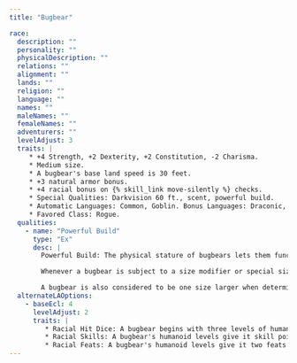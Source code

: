```yaml
---
title: "Bugbear"

race:
  description: ""
  personality: ""
  physicalDescription: ""
  relations: ""
  alignment: ""
  lands: ""
  religion: ""
  language: ""
  names: ""
  maleNames: ""
  femaleNames: ""
  adventurers: ""
  levelAdjust: 3
  traits: |
     * +4 Strength, +2 Dexterity, +2 Constitution, -2 Charisma.
     * Medium size.
     * A bugbear's base land speed is 30 feet.
     * +3 natural armor bonus.
     * +4 racial bonus on {% skill_link move-silently %} checks.
     * Special Qualities: Darkvision 60 ft., scent, powerful build.
     * Automatic Languages: Common, Goblin. Bonus Languages: Draconic, Elven, Giant, Gnoll, Orc.
     * Favored Class: Rogue.
  qualities:
    - name: "Powerful Build"
      type: "Ex"
      desc: |
        Powerful Build: The physical stature of bugbears lets them function in many ways as if they were one size category larger.

        Whenever a bugbear is subject to a size modifier or special size modifier for an opposed check (such as during grapple checks, bull rush attempts, and trip attempts), the bugbear is treated as one size larger if doing so is advantageous to him.

        A bugbear is also considered to be one size larger when determining whether a creature's special attacks based on size (such as improved grab or swallow whole) can affect him. A bugbear can use weapons designed for a creature one size larger without penalty. However, his space and reach remain those of a creature of his actual size. The benefits of this racial trait stack with the effects of powers, abilities, and spells that change the subject's size category.
  alternateLAOptions:
    - baseEcl: 4
      levelAdjust: 2
      traits: |
         * Racial Hit Dice: A bugbear begins with three levels of humanoid, which provide {% die_roll 3 8 0 %} Hit Dice, a base attack bonus of +2, and base saving throw bonuses of Fort +1, Ref +3, and Will +1.
         * Racial Skills: A bugbear's humanoid levels give it skill points equal to 6 * (2 + Int modifier). Its class skills are {% skill_link climb %}, {% skill_link hide %}, {% skill_link listen %}, {% skill_link move-silently %}, {% skill_link search %}, and {% skill_link spot %}.
         * Racial Feats: A bugbear's humanoid levels give it two feats.
---
```

